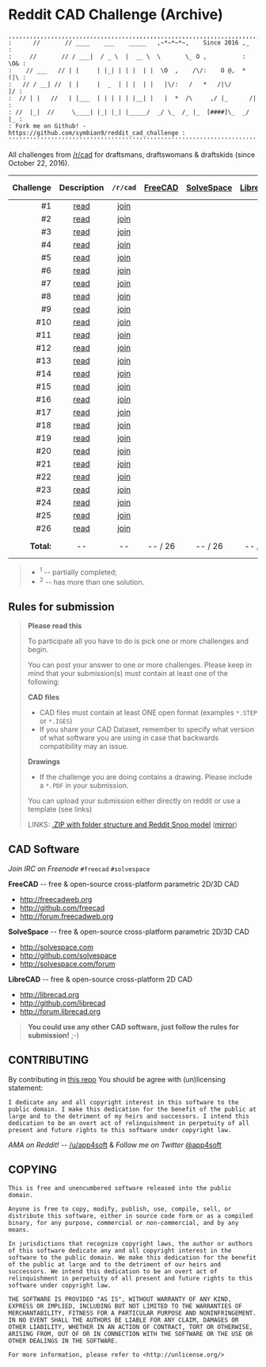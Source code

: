 # Reddit CAD Challenge (Archive)

```
,,,,,,,,,,,,,,,,,,,,,,,,,,,,,,,,,,,,,,,,,,,,,,,,,,,,,,,,,,,,,,,,,,,,,,,,,
:      //       // ____    ___    _____   ,~*~*~*~,    Since 2016 ,_    :
:     //       // / ___|  / _ \  |  __ \  \       \_ O ,          : \O& :
:    // ___   // | |     | |_| | | |  | |  \O  ,    /\/:    O @,  * (|\ :
:   // / __| //  | |     |  _  | | |  | |   |\/:   /   *   /|\/      |/ :
:  // | |   //   | |___  | | | | | |__| |   |  *  /\     ,/ |_      /|  :
: //  |_|  //     \____| |_| |_| |_____/  _/ \_  /_ |_  [####]\_  _/ |_ :
: Fork me on Github! - https://github.com/symbian9/reddit_cad_challenge :
'''''''''''''''''''''''''''''''''''''''''''''''''''''''''''''''''''''''''
```

All challenges from [/r/cad](http://reddit.com/r/cad/) for draftsmans, draftswomans & draftskids (since October 22, 2016).

| Challenge | Description | `/r/cad` | [FreeCAD](http://github.com/freecad/freecad/releases/) | [SolveSpace](http://github.com/solvespace/solvespace/releases/) | [LibreCAD](http://github.com/librecad/librecad/releases/) | Other CAD |
| ---: | :---: | :---: | :---: | :---: | :---: | :---: |
| #1 | [read](http://github.com/symbian9/Reddit_CAD_Challenge/blob/master/r-cad-challenge-archive/r-cad-challenge_001.md) | [join](https://www.reddit.com/r/cad/comments/58skch/weekly_challenge_1/) | | | | |
| #2 | [read](http://github.com/symbian9/Reddit_CAD_Challenge/blob/master/r-cad-challenge-archive/r-cad-challenge_002.md) | [join](https://www.reddit.com/r/cad/comments/59th79/weekly_challenge_2/) | | | | |
| #3 | [read](http://github.com/symbian9/Reddit_CAD_Challenge/blob/master/r-cad-challenge-archive/r-cad-challenge_003.md) | [join](https://www.reddit.com/r/cad/comments/5b296e/weekly_challenge_3/) | | | | |
| #4 | [read](http://github.com/symbian9/Reddit_CAD_Challenge/blob/master/r-cad-challenge-archive/r-cad-challenge_004.md) | [join](https://www.reddit.com/r/cad/comments/5cdbx7/weekly_challenge_4/) | | | | |
| #5 | [read](http://github.com/symbian9/Reddit_CAD_Challenge/blob/master/r-cad-challenge-archive/r-cad-challenge_005.md) | [join](https://www.reddit.com/r/cad/comments/5dlw14/weekly_challenge_5/) | | | | |
| #6 | [read](http://github.com/symbian9/Reddit_CAD_Challenge/blob/master/r-cad-challenge-archive/r-cad-challenge_006.md) | [join](https://www.reddit.com/r/cad/comments/5esoba/weekly_challenge_6/) | | | | |
| #7 | [read](http://github.com/symbian9/Reddit_CAD_Challenge/blob/master/r-cad-challenge-archive/r-cad-challenge_007.md) | [join](https://www.reddit.com/r/cad/comments/5g239e/weekly_challenge_7/) | | | | |
| #8 | [read](http://github.com/symbian9/Reddit_CAD_Challenge/blob/master/r-cad-challenge-archive/r-cad-challenge_008.md) | [join](https://www.reddit.com/r/cad/comments/5hcnzo/weekly_challenge_8/) | | | | |
| #9 | [read](http://github.com/symbian9/Reddit_CAD_Challenge/blob/master/r-cad-challenge-archive/r-cad-challenge_009.md) | [join](https://www.reddit.com/r/cad/comments/5in0tc/cad_challenge_9/) | | | | |
| #10 | [read](http://github.com/symbian9/Reddit_CAD_Challenge/blob/master/r-cad-challenge-archive/r-cad-challenge_010.md) | [join](https://www.reddit.com/r/cad/comments/5jwjim/cad_challenge_10/) | | | | |
| #11 | [read](http://github.com/symbian9/Reddit_CAD_Challenge/blob/master/r-cad-challenge-archive/r-cad-challenge_011.md) | [join](https://www.reddit.com/r/cad/comments/5mcdhh/cad_challenge_11/) | | | | |
| #12 | [read](http://github.com/symbian9/Reddit_CAD_Challenge/blob/master/r-cad-challenge-archive/r-cad-challenge_012.md) | [join](https://www.reddit.com/r/cad/comments/5np9qu/cad_challenge_12/) | | | | |
| #13 | [read](http://github.com/symbian9/Reddit_CAD_Challenge/blob/master/r-cad-challenge-archive/r-cad-challenge_013.md) | [join](https://www.reddit.com/r/cad/comments/5p2lsd/cad_challenge_13/) | | | | |
| #14 | [read](http://github.com/symbian9/Reddit_CAD_Challenge/blob/master/r-cad-challenge-archive/r-cad-challenge_014.md) | [join](https://www.reddit.com/r/cad/comments/5qfv41/cad_challenge_14/) | | | | |
| #15 | [read](http://github.com/symbian9/Reddit_CAD_Challenge/blob/master/r-cad-challenge-archive/r-cad-challenge_015.md) | [join](https://www.reddit.com/r/cad/comments/5rswym/cad_challenge_15/) | | | | |
| #16 | [read](http://github.com/symbian9/Reddit_CAD_Challenge/blob/master/r-cad-challenge-archive/r-cad-challenge_016.md) | [join](https://www.reddit.com/r/cad/comments/5t5z31/cad_challenge_16/) | | | | |
| #17 | [read](http://github.com/symbian9/Reddit_CAD_Challenge/blob/master/r-cad-challenge-archive/r-cad-challenge_017.md) | [join](https://www.reddit.com/r/cad/comments/5ukztp/cad_challenge_17/) | | | | |
| #18 | [read](http://github.com/symbian9/Reddit_CAD_Challenge/blob/master/r-cad-challenge-archive/r-cad-challenge_018.md) | [join](https://www.reddit.com/r/cad/comments/5vwdnc/cad_challenge_18/) | | | | |
| #19 | [read](http://github.com/symbian9/Reddit_CAD_Challenge/blob/master/r-cad-challenge-archive/r-cad-challenge_019.md) | [join](https://www.reddit.com/r/cad/comments/5ykap4/cad_challenge_19/) | | | | |
| #20 | [read](http://github.com/symbian9/Reddit_CAD_Challenge/blob/master/r-cad-challenge-archive/r-cad-challenge_020.md) | [join](https://www.reddit.com/r/cad/comments/5zw9ut/cad_challenge_20/) | | | | |
| #21 | [read](http://github.com/symbian9/Reddit_CAD_Challenge/blob/master/r-cad-challenge-archive/r-cad-challenge_021.md) | [join](https://www.reddit.com/r/cad/comments/61b5ge/cad_challenge_21/) | | | | |
| #22 | [read](http://github.com/symbian9/Reddit_CAD_Challenge/blob/master/r-cad-challenge-archive/r-cad-challenge_022.md) | [join](https://www.reddit.com/r/cad/comments/63yyfv/cad_challenge_22/) | | | | |
| #23 | [read](http://github.com/symbian9/Reddit_CAD_Challenge/blob/master/r-cad-challenge-archive/r-cad-challenge_023.md) | [join](https://www.reddit.com/r/cad/comments/66nlzc/cad_challenge_23/) | | | | |
| #24 | [read](http://github.com/symbian9/Reddit_CAD_Challenge/blob/master/r-cad-challenge-archive/r-cad-challenge_024.md) | [join](https://www.reddit.com/r/cad/comments/682a71/cad_challenge_24/) | | | | |
| #25 | [read](http://github.com/symbian9/Reddit_CAD_Challenge/blob/master/r-cad-challenge-archive/r-cad-challenge_025.md) | [join](https://www.reddit.com/r/cad/comments/6c1wgd/cad_challenge_25/) | | | | |
| #26 | [read](http://github.com/symbian9/Reddit_CAD_Challenge/blob/master/r-cad-challenge-archive/r-cad-challenge_026.md) | [join](https://www.reddit.com/r/cad/comments/6s5tvp/cad_challenge_26/) | | | | |
| **Total:** | -- | -- | -- / 26 | -- / 26 | -- / 26 | -- / 26 |

> - <sup>1</sup> -- partially completed;
> - <sup>2</sup> -- has more than one solution.

## Rules for submission

> **Please read this**
> 
> To participate all you have to do is pick one or more challenges and begin.
> 
> You can post your answer to one or more challenges. Please keep in mind that your submission(s) must contain at least one of the following:
> 
> **CAD files**
> 
> - CAD files must contain at least ONE open format (examples `*.STEP` or `*.IGES`)
> - If you share your CAD Dataset, remember to specify what version of what software you are using in case that backwards compatibility may an issue. 
> 
> **Drawings**
> 
> - If the challenge you are doing contains a drawing. Please include a `*.PDF` in your submission.
>
> You can upload your submission either directly on reddit or use a template (see links)
> 
> LINKS: [.ZIP with folder structure and Reddit Snoo model](https://dl.dropboxusercontent.com/u/892935/Reddit/Reddit%20Chalenge%20Template.zip) ([mirror](http://github.com/symbian9/reddit_cad_challenge/tree/master/template/))


## CAD Software

*Join IRC on Freenode* `#freecad` `#solvespace`

**FreeCAD** -- free & open-source cross-platform parametric 2D/3D CAD

- http://freecadweb.org
- http://github.com/freecad
- http://forum.freecadweb.org

**SolveSpace** -- free & open-source cross-platform parametric 2D/3D CAD

- http://solvespace.com
- http://github.com/solvespace
- http://solvespace.com/forum

**LibreCAD** -- free & open-source cross-platform 2D CAD

- http://librecad.org
- http://github.com/librecad
- http://forum.librecad.org

> **You could use any other CAD software, just follow the rules for submission!** ;-)

## CONTRIBUTING

By contributing in [this repo](https://github.com/symbian9/reddit_cad_challenge) You should be agree with (un)licensing statement:

```
I dedicate any and all copyright interest in this software to the
public domain. I make this dedication for the benefit of the public at
large and to the detriment of my heirs and successors. I intend this
dedication to be an overt act of relinquishment in perpetuity of all
present and future rights to this software under copyright law.
```

*AMA on Reddit!* -- [/u/app4soft](http://reddit.com/user/app4soft) & *Follow me on Twitter* [@app4soft](http://twitter.com/app4soft)

## COPYING

```
This is free and unencumbered software released into the public domain.

Anyone is free to copy, modify, publish, use, compile, sell, or
distribute this software, either in source code form or as a compiled
binary, for any purpose, commercial or non-commercial, and by any
means.

In jurisdictions that recognize copyright laws, the author or authors
of this software dedicate any and all copyright interest in the
software to the public domain. We make this dedication for the benefit
of the public at large and to the detriment of our heirs and
successors. We intend this dedication to be an overt act of
relinquishment in perpetuity of all present and future rights to this
software under copyright law.

THE SOFTWARE IS PROVIDED "AS IS", WITHOUT WARRANTY OF ANY KIND,
EXPRESS OR IMPLIED, INCLUDING BUT NOT LIMITED TO THE WARRANTIES OF
MERCHANTABILITY, FITNESS FOR A PARTICULAR PURPOSE AND NONINFRINGEMENT.
IN NO EVENT SHALL THE AUTHORS BE LIABLE FOR ANY CLAIM, DAMAGES OR
OTHER LIABILITY, WHETHER IN AN ACTION OF CONTRACT, TORT OR OTHERWISE,
ARISING FROM, OUT OF OR IN CONNECTION WITH THE SOFTWARE OR THE USE OR
OTHER DEALINGS IN THE SOFTWARE.

For more information, please refer to <http://unlicense.org/>
```
